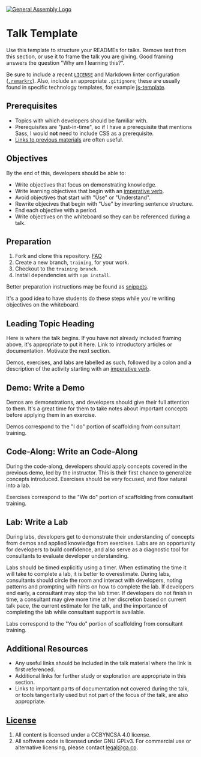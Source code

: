 [![General Assembly Logo](https://camo.githubusercontent.com/1a91b05b8f4d44b5bbfb83abac2b0996d8e26c92/687474703a2f2f692e696d6775722e636f6d2f6b6538555354712e706e67)](https://generalassemb.ly/education/web-development-immersive)

# Talk Template

Use this template to structure your READMEs for talks. Remove text from this
section, or use it to frame the talk you are giving. Good framing answers the
question "Why am I learning this?".

Be sure to include a recent [`LICENSE`](LICENSE) and Markdown linter
configuration ([`.remarkrc`](.remarkrc)). Also, include an appropriate
`.gitignore`; these are usually found in specific technology templates, for
example [js-template](https://www.github.com/ga-wdi-boston/js-template).

## Prerequisites

-   Topics with which developers should be familiar with.
-   Prerequisites are "just-in-time", so if I have a prerequisite that mentions
    Sass, I would **not** need to include CSS as a prerequisite.
-   [Links to previous materials](https://www.github.com/ga-wdi-boston/example)
    are often useful.

## Objectives

By the end of this, developers should be able to:

-   Write objectives that focus on demonstrating knowledge.
-   Write learning objectives that begin with an [imperative
    verb](https://en.wikipedia.org/wiki/Imperative_mood).
-   Avoid objectives that start with "Use" or "Understand".
-   Rewrite objecives that begin with "Use" by inverting sentence structure.
-   End each objective with a period.
-   Write objectives on the whiteboard so they can be referenced during a talk.

## Preparation

1.  Fork and clone this repository.
 [FAQ](https://github.com/ga-wdi-boston/meta/wiki/ForkAndClone)
1.  Create a new branch, `training`, for your work.
1.  Checkout to the `training branch`.
1.  Install dependencies with `npm install`.

Better preparation instructions may be found as
[snippets](https://github.com/ga-wdi-boston/instructors/tree/master/snippets).

It's a good idea to have students do these steps while you're writing objectives
on the whiteboard.

## Leading Topic Heading

Here is where the talk begins. If you have not already included framing above,
it's appropriate to put it here. Link to introductory articles or documentation.
Motivate the next section.

Demos, exercises, and labs are labelled as such, followed by a colon and a
description of the activity starting with an [imperative
verb](https://en.wikipedia.org/wiki/Imperative_mood).

## Demo: Write a Demo

Demos are demonstrations, and developers should give their full attention to
them. It's a great time for them to take notes about important concepts before
applying them in an exercise.

Demos correspond to the "I do" portion of scaffolding from consultant training.

## Code-Along: Write an Code-Along

During the code-along, developers should apply concepts covered in the previous
demo, led by the instructor. 
This is their first chance to generalize concepts introduced. Exercises should
be very focused, and flow natural into a lab.

Exercises correspond to the "We do" portion of scaffolding from consultant
training.

## Lab: Write a Lab

During labs, developers get to demonstrate their understanding of concepts from
demos and applied knowledge from exercises. Labs are an opportunity for
developers to build confidence, and also serve as a diagnostic tool for
consultants to evaluate developer understanding.

Labs should be timed explicitly using a timer. When estimating the time it will
take to complete a lab, it is better to overestimate. During labs, consultants
should circle the room and interact with developers, noting patterns and
prompting with hints on how to complete the lab. If developers end early, a
consultant may stop the lab timer. If developers do not finish in time, a
consultant may give more time at her discretion based on current talk pace, the
current estimate for the talk, and the importance of completing the lab while
consultant support is available.

Labs correspond to the "You do" portion of scaffolding from consultant
training.

## Additional Resources

-   Any useful links should be included in the talk material where the link is
    first referenced.
-   Additional links for further study or exploration are appropriate in this
    section.
-   Links to important parts of documentation not covered during the talk, or
    tools tangentially used but not part of the focus of the talk, are also
    appropriate.

## [License](LICENSE)

1.  All content is licensed under a CC­BY­NC­SA 4.0 license.
1.  All software code is licensed under GNU GPLv3. For commercial use or
    alternative licensing, please contact legal@ga.co.
